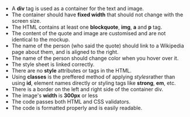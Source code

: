- A **div** tag is used as a container for the text and image.
- The container should have **fixed width** that should not change with the screen size.
- The HTML contains at least one **blockquote**, **img**, **a** and **p** tag.
- The content of the quote and image are customised and are not identical to the mockup.
- The name of the person (who said the quote) should link to a Wikipedia page about them, and is aligned to the right. 
- The name of the person should change color when you hover over it.
- The style sheet is linked correctly.
- There are no **style** attributes or tags in the HTML.
- Using **classes** is the preffered method of applying *styles*rather than using **id**, element names directly or styling tags like **strong**, **em**, etc.
- There is a border on the left and right side of the container div.
- The image's **width** is **300px** or less
- The code passes both HTML and CSS validators.
- The code is formatted properly and is easily readable.

